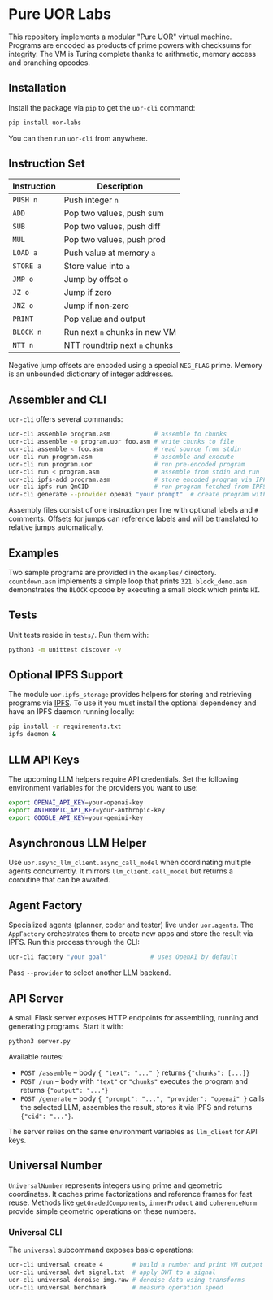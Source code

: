 # Pure UOR Labs

This repository implements a modular "Pure UOR" virtual machine.  Programs are
encoded as products of prime powers with checksums for integrity.  The VM is
Turing complete thanks to arithmetic, memory access and branching opcodes.

## Installation

Install the package via `pip` to get the `uor-cli` command:

```bash
pip install uor-labs
```

You can then run `uor-cli` from anywhere.

## Instruction Set

| Instruction | Description               |
|-------------|---------------------------|
| `PUSH n`    | Push integer `n`          |
| `ADD`       | Pop two values, push sum  |
| `SUB`       | Pop two values, push diff |
| `MUL`       | Pop two values, push prod |
| `LOAD a`    | Push value at memory `a`  |
| `STORE a`   | Store value into `a`      |
| `JMP o`     | Jump by offset `o`        |
| `JZ o`      | Jump if zero              |
| `JNZ o`     | Jump if non‑zero          |
| `PRINT`     | Pop value and output      |
| `BLOCK n`   | Run next `n` chunks in new VM |
| `NTT n`     | NTT roundtrip next `n` chunks |

Negative jump offsets are encoded using a special `NEG_FLAG` prime.  Memory is
an unbounded dictionary of integer addresses.

## Assembler and CLI

`uor-cli` offers several commands:

```bash
uor-cli assemble program.asm            # assemble to chunks
uor-cli assemble -o program.uor foo.asm # write chunks to file
uor-cli assemble < foo.asm              # read source from stdin
uor-cli run program.asm                 # assemble and execute
uor-cli run program.uor                 # run pre-encoded program
uor-cli run < program.asm               # assemble from stdin and run
uor-cli ipfs-add program.asm            # store encoded program via IPFS
uor-cli ipfs-run QmCID                  # run program fetched from IPFS
uor-cli generate --provider openai "your prompt"  # create program with an LLM
```

Assembly files consist of one instruction per line with optional labels and
`#` comments.  Offsets for jumps can reference labels and will be translated to
relative jumps automatically.

## Examples

Two sample programs are provided in the `examples/` directory.  `countdown.asm`
implements a simple loop that prints `321`.  `block_demo.asm` demonstrates the
`BLOCK` opcode by executing a small block which prints `HI`.

## Tests

Unit tests reside in `tests/`.  Run them with:

```bash
python3 -m unittest discover -v
```


## Optional IPFS Support

The module `uor.ipfs_storage` provides helpers for storing and retrieving
programs via [IPFS](https://ipfs.tech/). To use it you must install the optional
dependency and have an IPFS daemon running locally:

```bash
pip install -r requirements.txt
ipfs daemon &
```

## LLM API Keys

The upcoming LLM helpers require API credentials. Set the following environment
variables for the providers you want to use:

```bash
export OPENAI_API_KEY=your-openai-key
export ANTHROPIC_API_KEY=your-anthropic-key
export GOOGLE_API_KEY=your-gemini-key
```


## Asynchronous LLM Helper

Use `uor.async_llm_client.async_call_model` when coordinating multiple agents concurrently. It mirrors `llm_client.call_model` but returns a coroutine that can be awaited.

## Agent Factory

Specialized agents (planner, coder and tester) live under `uor.agents`. The `AppFactory` orchestrates them to create new apps and store the result via IPFS. Run this process through the CLI:

```bash
uor-cli factory "your goal"            # uses OpenAI by default
```

Pass `--provider` to select another LLM backend.

## API Server

A small Flask server exposes HTTP endpoints for assembling, running and generating programs.
Start it with:

```bash
python3 server.py
```

Available routes:

- `POST /assemble` – body `{ "text": "..." }` returns `{"chunks": [...]}`
- `POST /run` – body with `"text"` or `"chunks"` executes the program and returns `{"output": "..."}`
- `POST /generate` – body `{ "prompt": "...", "provider": "openai" }` calls the selected LLM, assembles the result, stores it via IPFS and returns `{"cid": "..."}`.

The server relies on the same environment variables as `llm_client` for API keys.

## Universal Number

`UniversalNumber` represents integers using prime and geometric coordinates. It
caches prime factorizations and reference frames for fast reuse.  Methods like
`getGradedComponents`, `innerProduct` and `coherenceNorm` provide simple
geometric operations on these numbers.

### Universal CLI

The `universal` subcommand exposes basic operations:

```bash
uor-cli universal create 4        # build a number and print VM output
uor-cli universal dwt signal.txt  # apply DWT to a signal
uor-cli universal denoise img.raw # denoise data using transforms
uor-cli universal benchmark       # measure operation speed
```
